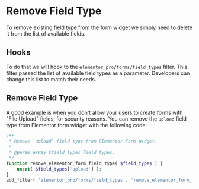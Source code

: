 # Remove Field Type

To remove existing field type from the form widget we simply need to delete it from the list of available fields.

## Hooks

To do that we will hook to the `elementor_pro/forms/field_types` filter. This filter passed the list of available field types as a parameter. Developers can change this list to match their needs.

## Remove Field Type

A good example is when you don't allow your users to create forms with "File Upload" fields, for security reasons. You can remove the `upload` field type from Elementor form widget with the following code:

```php
/**
 * Remove `upload` field type from Elementor Form Widget.
 *
 * @param array $field_types Field types.
 */
function remove_elementor_form_field_type( $field_types ) {
	unset( $field_types['upload'] );
}
add_filter( 'elementor_pro/forms/field_types', 'remove_elementor_form_field_type' );
```

